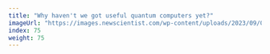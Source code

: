 ```yaml
---
title: "Why haven't we got useful quantum computers yet?"
imageUrl: "https://images.newscientist.com/wp-content/uploads/2023/09/04155456/SEI_169692145.jpg?width=600"
index: 75
weight: 75
---
```

